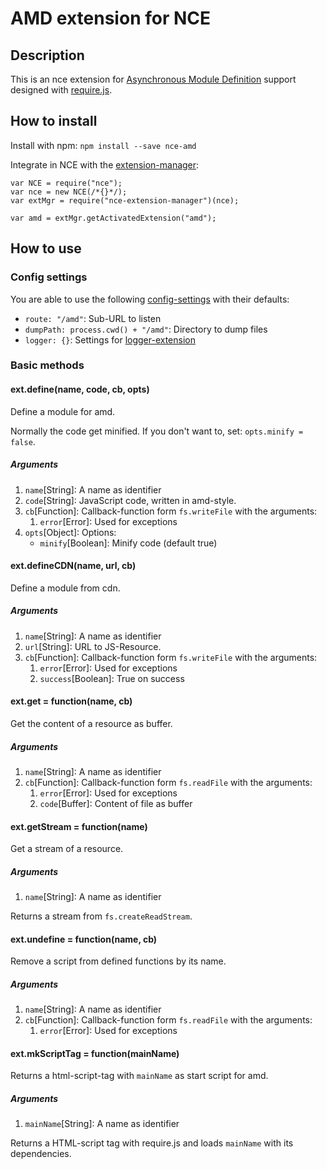 # AMD extension for NCE
## Description
This is an nce extension for [Asynchronous Module Definition](https://github.com/amdjs/amdjs-api/wiki/AMD) support designed with [require.js](http://requirejs.org/docs/whyamd.html).  

## How to install
Install with npm: `npm install --save nce-amd`

Integrate in NCE with the [extension-manager](https://www.npmjs.com/package/nce-extension-manager):

```
var NCE = require("nce");
var nce = new NCE(/*{}*/);
var extMgr = require("nce-extension-manager")(nce);

var amd = extMgr.getActivatedExtension("amd");
```

## How to use
### Config settings
You are able to use the following [config-settings](https://github.com/atd-schubert/node-nce/wiki/Extension-Class#configuration) with their defaults:
* `route: "/amd"`: Sub-URL to listen
* `dumpPath: process.cwd() + "/amd"`: Directory to dump files
* `logger: {}`: Settings for [logger-extension](https://github.com/atd-schubert/nce-winston)

### Basic methods
#### ext.define(name, code, cb, opts)
Define a module for amd.

Normally the code get minified. If you don't want to, set: `opts.minify = false`.

##### Arguments
1. `name`[String]: A name as identifier
1. `code`[String]: JavaScript code, written in amd-style. 
1. `cb`[Function]: Callback-function form `fs.writeFile` with the arguments:
    1. `error`[Error]: Used for exceptions
1. `opts`[Object]: Options:
    * `minify`[Boolean]: Minify code (default true)

#### ext.defineCDN(name, url, cb)
Define a module from cdn.

##### Arguments
1. `name`[String]: A name as identifier
1. `url`[String]: URL to JS-Resource. 
1. `cb`[Function]: Callback-function form `fs.writeFile` with the arguments:
    1. `error`[Error]: Used for exceptions
    1. `success`[Boolean]: True on success

#### ext.get = function(name, cb)
Get the content of a resource as buffer.

##### Arguments
1. `name`[String]: A name as identifier
1. `cb`[Function]: Callback-function form `fs.readFile` with the arguments:
    1. `error`[Error]: Used for exceptions
    1. `code`[Buffer]: Content of file as buffer

#### ext.getStream = function(name)
Get a stream of a resource.

##### Arguments
1. `name`[String]: A name as identifier

Returns a stream from `fs.createReadStream`.
    
#### ext.undefine = function(name, cb)
Remove a script from defined functions by its name.

##### Arguments
1. `name`[String]: A name as identifier
1. `cb`[Function]: Callback-function form `fs.readFile` with the arguments:
    1. `error`[Error]: Used for exceptions


#### ext.mkScriptTag = function(mainName)
Returns a html-script-tag with `mainName` as start script for amd.

##### Arguments
1. `mainName`[String]: A name as identifier

Returns a HTML-script tag with require.js and loads `mainName` with its dependencies.